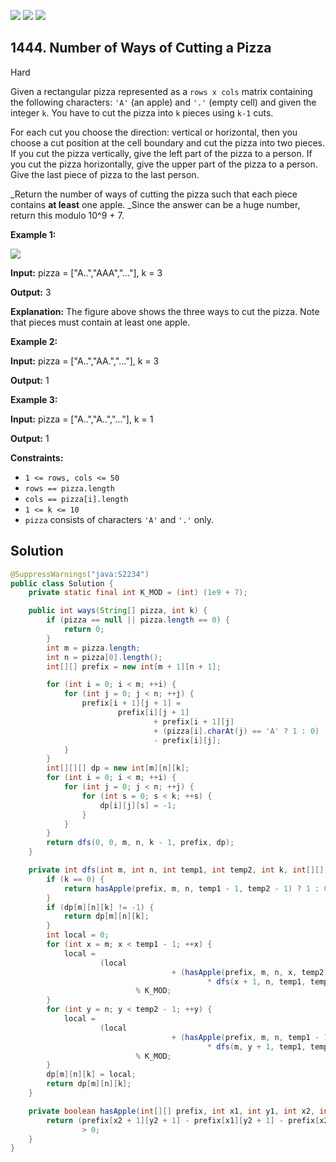[![](https://img.shields.io/github/stars/javadev/LeetCode-in-Java?label=Stars&style=flat-square)](https://github.com/javadev/LeetCode-in-Java)
[![](https://img.shields.io/github/forks/javadev/LeetCode-in-Java?label=Fork%20me%20on%20GitHub%20&style=flat-square)](https://github.com/javadev/LeetCode-in-Java/fork)
[![](https://img.shields.io/badge/-LeetCode%20in%20Kotlin-blue?style=flat-square)](https://github.com/javadev/LeetCode-in-Kotlin)

## 1444\. Number of Ways of Cutting a Pizza

Hard

Given a rectangular pizza represented as a `rows x cols` matrix containing the following characters: `'A'` (an apple) and `'.'` (empty cell) and given the integer `k`. You have to cut the pizza into `k` pieces using `k-1` cuts.

For each cut you choose the direction: vertical or horizontal, then you choose a cut position at the cell boundary and cut the pizza into two pieces. If you cut the pizza vertically, give the left part of the pizza to a person. If you cut the pizza horizontally, give the upper part of the pizza to a person. Give the last piece of pizza to the last person.

_Return the number of ways of cutting the pizza such that each piece contains **at least** one apple. _Since the answer can be a huge number, return this modulo 10^9 + 7.

**Example 1:**

**![](https://assets.leetcode.com/uploads/2020/04/23/ways_to_cut_apple_1.png)**

**Input:** pizza = ["A..","AAA","..."], k = 3

**Output:** 3

**Explanation:** The figure above shows the three ways to cut the pizza. Note that pieces must contain at least one apple.

**Example 2:**

**Input:** pizza = ["A..","AA.","..."], k = 3

**Output:** 1

**Example 3:**

**Input:** pizza = ["A..","A..","..."], k = 1

**Output:** 1

**Constraints:**

*   `1 <= rows, cols <= 50`
*   `rows == pizza.length`
*   `cols == pizza[i].length`
*   `1 <= k <= 10`
*   `pizza` consists of characters `'A'` and `'.'` only.

## Solution

```java
@SuppressWarnings("java:S2234")
public class Solution {
    private static final int K_MOD = (int) (1e9 + 7);

    public int ways(String[] pizza, int k) {
        if (pizza == null || pizza.length == 0) {
            return 0;
        }
        int m = pizza.length;
        int n = pizza[0].length();
        int[][] prefix = new int[m + 1][n + 1];

        for (int i = 0; i < m; ++i) {
            for (int j = 0; j < n; ++j) {
                prefix[i + 1][j + 1] =
                        prefix[i][j + 1]
                                + prefix[i + 1][j]
                                + (pizza[i].charAt(j) == 'A' ? 1 : 0)
                                - prefix[i][j];
            }
        }
        int[][][] dp = new int[m][n][k];
        for (int i = 0; i < m; ++i) {
            for (int j = 0; j < n; ++j) {
                for (int s = 0; s < k; ++s) {
                    dp[i][j][s] = -1;
                }
            }
        }
        return dfs(0, 0, m, n, k - 1, prefix, dp);
    }

    private int dfs(int m, int n, int temp1, int temp2, int k, int[][] prefix, int[][][] dp) {
        if (k == 0) {
            return hasApple(prefix, m, n, temp1 - 1, temp2 - 1) ? 1 : 0;
        }
        if (dp[m][n][k] != -1) {
            return dp[m][n][k];
        }
        int local = 0;
        for (int x = m; x < temp1 - 1; ++x) {
            local =
                    (local
                                    + (hasApple(prefix, m, n, x, temp2 - 1) ? 1 : 0)
                                            * dfs(x + 1, n, temp1, temp2, k - 1, prefix, dp))
                            % K_MOD;
        }
        for (int y = n; y < temp2 - 1; ++y) {
            local =
                    (local
                                    + (hasApple(prefix, m, n, temp1 - 1, y) ? 1 : 0)
                                            * dfs(m, y + 1, temp1, temp2, k - 1, prefix, dp))
                            % K_MOD;
        }
        dp[m][n][k] = local;
        return dp[m][n][k];
    }

    private boolean hasApple(int[][] prefix, int x1, int y1, int x2, int y2) {
        return (prefix[x2 + 1][y2 + 1] - prefix[x1][y2 + 1] - prefix[x2 + 1][y1] + prefix[x1][y1])
                > 0;
    }
}
```